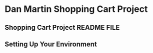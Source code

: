 # Dan Martin Shopping Cart Project

## Shopping Cart Project README FILE 

## Setting Up Your Environment


